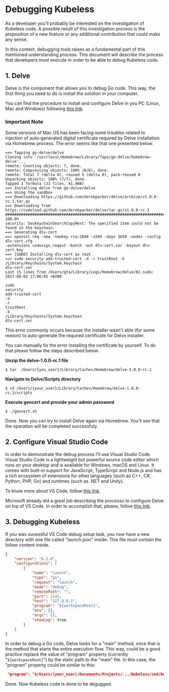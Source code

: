 # Debugging Kubeless

As a developer you'll probably be interested on the investigation of Kubeless code. A possible result of this investigation process is the proposition of a new feature or any additional contribution that could make any sense.

In this context, debugging tools raises as a fundamental part of this mentioned understanding process. This document will describe the process that developers must execute in order to be able to debug Kubeless code.

## 1. Delve

Delve is the component that allows you to debug Go code. This way, the first thing you need to do is install the solution in your computer.

You can find the procedure to install and configure Delve in you PC (Linux, Mac and Windows) following [this link](https://github.com/derekparker/delve/tree/master/Documentation/installation).

### Important Note

Some versions of Mac OS has been facing some troubles related to injection of auto-generated digital certificate required by Delve installation via Homebrew process. The error seems like that one presented below.

```console
==> Tapping go-delve/delve
Cloning into '/usr/local/Homebrew/Library/Taps/go-delve/homebrew-delve'...
remote: Counting objects: 7, done.
remote: Compressing objects: 100% (6/6), done.
remote: Total 7 (delta 0), reused 5 (delta 0), pack-reused 0
Unpacking objects: 100% (7/7), done.
Tapped 1 formula (33 files, 41.4KB)
==> Installing delve from go-delve/delve
==> Using the sandbox
==> Downloading https://github.com/derekparker/delve/archive/v1.0.0-rc.1.tar.gz
==> Downloading from https://codeload.github.com/derekparker/delve/tar.gz/v1.0.0-rc.1
######################################################################## 100.0%
security: SecKeychainSearchCopyNext: The specified item could not be found in the keychain.
==> Generating dlv-cert
==> openssl req -new -newkey rsa:2048 -x509 -days 3650 -nodes -config dlv-cert.cfg
-extensions codesign_reqext -batch -out dlv-cert.cer -keyout dlv-cert.key
==> [SUDO] Installing dlv-cert as root
==> sudo security add-trusted-cert -d -r trustRoot -k /Library/Keychains/System.keychain
dlv-cert.cer
Last 15 lines from /Users/gta/Library/Logs/Homebrew/delve/02.sudo:
2017-08-02 17:06:05 +0200

sudo
security
add-trusted-cert
-d
-r
trustRoot
-k
/Library/Keychains/System.keychain
dlv-cert.cer
```

This error commonly occurs because the installer wasn't able (for some reason) to auto-generate the required certificate for Delve installer.

You can manually fix the error installing the certificate by yourself. To do that please follow the steps described below.

**Unzip the delve-1.0.0-rc.1 file**

```console
$ tar  /Users/{you_user}/Library/Caches/Homebrew/delve-1.0.0-rc.1
```

**Navigate to Delve/Scripts directory**

```console
$ cd /Users/{your_user}/Library/Caches/Homebrew/delve-1.0.0-rc.1/scripts
```

**Execute gencert and provide your admin password**

```console
$ ./gencert.sh
```

Done. Now you can try to install Delve again via Homebrew. You'll see that the operation will be completed successfuly.

## 2. Configure Visual Studio Code

In order to demonstrate the debug process I'll use Visual Studio Code. Visual Studio Code is a lightweight but powerful source code editor which runs on your desktop and is available for Windows, macOS and Linux. It comes with built-in support for JavaScript, TypeScript and Node.js and has a rich ecosystem of extensions for other languages (such as C++, C#, Python, PHP, Go) and runtimes (such as .NET and Unity).

To know more about VS Code, follow [this link](https://code.visualstudio.com/docs).

Microsoft already did a great job describing the processo to configure Delve on top of VS Code. In order to accomplish that, please, follow [this link](https://github.com/Microsoft/vscode-go/wiki/Debugging-Go-code-using-VS-Code).

## 3. Debugging Kubeless

If you was sucessful VS Code debug setup task, you now have a new directory with one file called "launch.json" inside. This file must contain the follow content inside.

```json
{
	"version": "0.2.0",
	"configurations": [
		{
			"name": "Launch",
			"type": "go",
			"request": "launch",
			"mode": "debug",
			"remotePath": "",
			"port": 2345,
			"host": "127.0.0.1",
			"program": "${workspaceRoot}",
			"env": {},
			"args": [],
			"showLog": true
		}
	]
}
```

In order to debug a Go code, Delve looks for a "main" method, once that is the method that starts the entire execution flow. This way, could be a good practice replace the value of "program" property (currently "`${workspaceRoot}`") by the static path to the "main" file. In this case, the "program" property could be similar to this:

```json
 "program": "$/Users/{your_user}/Documents/Projects/.../kubeless/cmd/kubeless/"
```

Done. Now Kubeless code is done to be degugged.